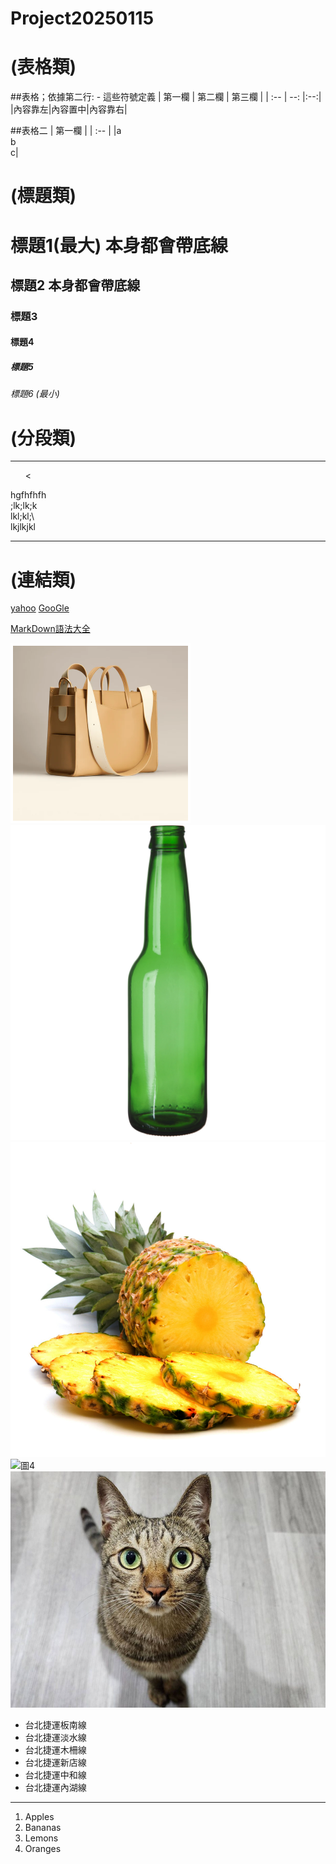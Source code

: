 # Project20250115

# (表格類)
##表格；依據第二行: - 這些符號定義
| 第一欄 | 第二欄 | 第三欄 |
| :-- | --: |:--:|
|內容靠左|內容置中|內容靠右|  
  
##表格二
| 第一欄 |
| :-- |
|a  
b  
c|

# (標題類)
# 標題1(最大) 本身都會帶底線
## 標題2  本身都會帶底線
### 標題3
#### 標題4
##### 標題5
###### 標題6 (最小)


# (分段類)
<hr>
  <ul>
     <
  </ul> hgfhfhfh<br>
   ;lk;lk;k<br>
   lkl;kl;\<br>
   lkjlkjkl<br>

<hr>


# (連結類)
[yahoo](http://tw.yahoo.com)
[GooGle](http://www.google.com)



[MarkDown語法大全]([blog/index.html](https://hackmd.io/@eMP9zQQ0Qt6I8Uqp2Vqy6w/SyiOheL5N/%2FBVqowKshRH246Q7UDyodFA))

![圖1](img/newtote_704x928.png)</a>
![圖2](img/BottleG.jpg)</a>
![圖3](img/pineapple.jpg)</a>
![圖4](img/貓.jpg)</a>
![圖5](img/cat.jpg)</a>

<ul type="disk">
<li>台北捷運板南線</li>
<li>台北捷運淡水線</li>
<li>台北捷運木柵線</li>
<li>台北捷運新店線</li>
<li>台北捷運中和線</li>
<li>台北捷運內湖線</li>
</ul>

<hr>
<ol type="1">
<li>Apples</li>
<li>Bananas</li>
<li>Lemons</li>
<li>Oranges</li>
</ol>


   
